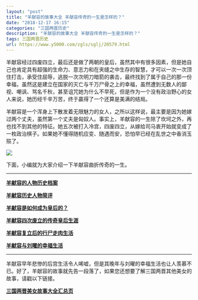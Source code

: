 ```yaml
---
layout: "post"
title: "羊献容的故事大全 羊献容传奇的一生是怎样的？"
date: "2018-12-17 16:15"
categories: "三国两晋历史"
description: "羊献容的故事大全 羊献容传奇的一生是怎样的？"
tags: 三国两晋历史
url: https://www.y5000.com/zgls/sglj/20579.html
---
```






羊献容经过四废四立，最后还是做了两朝的皇后，虽然其中有很多因素，但是她自己也肯定具有超强的生命力、意志力和在夹缝之中生存的智慧，才可以一次一次顶住打击，承受住屈辱，逃脱一次次明刀暗箭的袭击，最终找到了属于自己的那一份幸福，虽然这是建立在国家的灭亡与千万尸骨之上的幸福，虽然遭到无数人的鄙视、嘲讽、骂名千秋，甚至诅咒她为什么不早死，但是作为一个没有政治野心的女人来说，她历经千辛万苦，终于贏得了一个还算是美满的结局。

羊献容是一个浑身上下散发着无限魅力的女人，之所以这样说，最主要是因为她嫁过两个丈夫，虽然第一个丈夫是匈奴人。事实上，羊献容的一生除了坎坷之外，再也找不到其他的特征。她五次被打入冷宫，四废四立，从嫁给司马衷开始就变成了一枚政治棋子。如果她不懂得随机应变、随遇而安，恐怕早已经在乱世之中香消玉殒了。

![](https://img.y5000.com/uploads/allimg/170428/11-1F42QF600102.jpg)

下面，小编就为大家介绍一下羊献容曲折传奇的一生。

* * *

**[羊献容的人物历史档案](https://www.y5000.com/zgls/sglj/20172.html)**

**[羊献容历史人物简评](https://www.y5000.com/zgls/sglj/20173.html)**

**[羊献容是如何成为皇后的？](https://www.y5000.com/zgls/sglj/20175.html)**

**[羊献容四次废立的传奇皇后生涯](https://www.y5000.com/zgls/sglj/20292.html)**

**[羊献容复立后的行尸走肉生活](https://www.y5000.com/zgls/sglj/20563.html)**

**[羊献容与刘曜的幸福生活](https://www.y5000.com/zgls/sglj/20570.html)**

* * *

羊献容早年悲惨的后宫生活令人唏嘘，但是其晚年与刘曜的幸福生活也让人羡慕不已。好了，羊献容的故事就先告一段落了，如果您还想要了解三国两晋其他美女的故事，请戳以下链接。

**[三国两晋美女故事大全汇总页](https://www.y5000.com/zgls/sglj/19752.html)**

